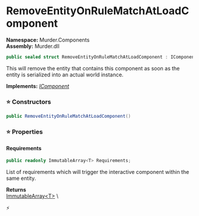 # RemoveEntityOnRuleMatchAtLoadComponent

**Namespace:** Murder.Components \
**Assembly:** Murder.dll

```csharp
public sealed struct RemoveEntityOnRuleMatchAtLoadComponent : IComponent
```

This will remove the entity that contains this component as soon as the entity is serialized
            into an actual world instance.

**Implements:** _[IComponent](/Bang/Components/IComponent.html)_

### ⭐ Constructors
```csharp
public RemoveEntityOnRuleMatchAtLoadComponent()
```

### ⭐ Properties
#### Requirements
```csharp
public readonly ImmutableArray<T> Requirements;
```

List of requirements which will trigger the interactive component within the same entity.

**Returns** \
[ImmutableArray\<T\>](https://learn.microsoft.com/en-us/dotnet/api/System.Collections.Immutable.ImmutableArray-1?view=net-7.0) \


⚡